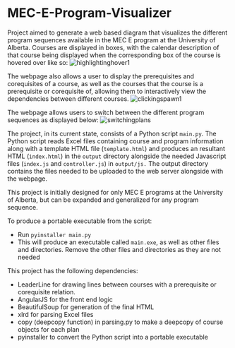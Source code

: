 # MEC-E-Program-Visualizer

Project aimed to generate a web based diagram that visualizes the different program sequences available in the MEC E program
at the University of Alberta. Courses are displayed in boxes, with the calendar description of that course being displayed when
the corresponding box of the course is hovered over like so:
![highlightinghover1](https://user-images.githubusercontent.com/60327441/171228873-b33ece66-b9d1-4f6f-ace0-6fd219b1c60b.gif)


The webpage also allows a user to display the prerequisites and corequisites of a course, as well as the courses that
the course is a prerequisite or corequisite of, allowing them to interactively view the dependencies between different courses. 
![clickingspawn1](https://user-images.githubusercontent.com/60327441/171228912-524ab92f-c215-4be7-9dd6-ccdc4a63aad5.gif)



The webpage allows users to switch between the different program sequences as displayed below:
![switchingplans](https://user-images.githubusercontent.com/60327441/170582880-7feb5c07-18c9-4624-836d-a3875d182f69.gif)


The project, in its current state, consists of a Python script `main.py`. The Python script reads
Excel files containing course and program information along with a template HTML file (`template.html`) 
and produces an resultant HTML (`index.html`) in the `output` directory alongside the needed
Javascript files (`index.js` and `controller.js`) in `output/js.` The output directory contains the
files needed to be uploaded to the web server alongside with the webpage.

This project is initially designed for only MEC E programs at the University of Alberta, 
but can be expanded and generalized for any program sequence.

To produce a portable executable from the script: 
  - Run `pyinstaller main.py`
  - This will produce an executable called `main.exe`, as well as other files and directories. Remove the other files and directories as they are not needed

This project has the following dependencies:
  - LeaderLine for drawing lines between courses with a prerequisite or corequisite relation.
  - AngularJS for the front end logic
  - BeautifulSoup for generation of the final HTML
  - xlrd for parsing Excel files
  - copy (deepcopy function) in parsing.py to make a deepcopy of course objects for each plan
  - pyinstaller to convert the Python script into a portable executable

